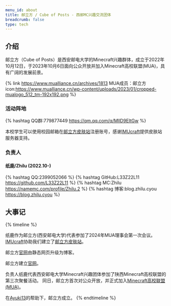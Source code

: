 ```yaml
---
menu_id: about
title: 邮立方 / Cube of Posts - 西邮MC兴趣交流团体
breadcrumb: false
type: tech
---
```


## 介绍

邮立方（Cube of Posts）是西安邮电大学的Minecraft兴趣群体，成立于2022年10月12日，于2023年10月6日面向公众开放并加入Minecraft高校联盟(MUA)，具有广阔的发展前景。

{% link https://www.mualliance.cn/archives/1813 MUA成员：邮立方 icon:https://www.mualliance.cn/wp-content/uploads/2023/01/cropped-mualogo_512_tm-192x192.png %}

### 活动阵地
{% hashtag QQ群:779877449 https://qm.qq.com/q/MllD9EItGw %}

本校学生可以使用校园邮箱在[邮立方皮肤站](https://cop.imu.nm.cn)注册账号，感谢[IMUcraft](https://www.imucraft.cn)提供皮肤站服务器支持。

### 负责人
#### 纸鹿/Zhilu (2022.10-)
{% hashtag QQ:2399052066 %}
{% hashtag GitHub:L33Z22L11 https://github.com/L33Z22L11 %}
{% hashtag MC:Zhilu https://namemc.com/profile/Zhilu.2 %}
{% hashtag 博客:blog.zhilu.cyou https://blog.zhilu.cyou %}

## 大事记
{% timeline %}
<!-- node 2024年2月20日 -->
纸鹿作为邮立方(西安邮电大学)代表参加了2024年MUA理事会第一次会议。
[IMUcraft](https://www.imucraft.cn)协助我们建立了[邮立方皮肤站](https://cop.imu.nm.cn)。
<!-- node 2024年2月10日 龙年春节 -->
邮立方[官网](https://cop.cooo.site)由静态网页升级为博客。
<!-- node 2024年1月1日 元旦 -->
邮立方建立[官网](https://cop.cooo.site)。
<!-- node 2023年10月6日 国庆假期 -->
负责人纸鹿代表西安邮电大学Minecraft兴趣团体参加了陕西Minecraft高校联盟的第三次聚餐活动。
同日，邮立方首次对公众开放，并正式加入[Minecraft高校联盟(MUA)](https://www.mualliance.cn)。
<!-- node 2022年10月12日 -->
在[Ayuki13](https://jiahuann.thisis.host)的帮助下，邮立方成立。
{% endtimeline %}
